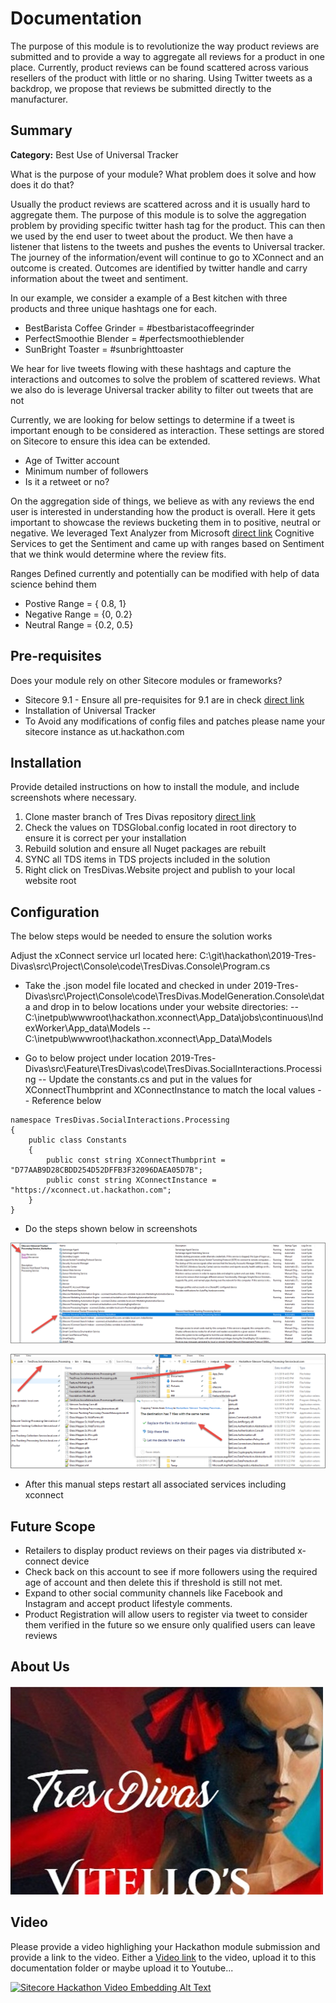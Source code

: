# Documentation

The purpose of this module is to revolutionize the way product reviews are submitted and to provide a way to aggregate all reviews for a product in one place. Currently, product reviews can be found scattered across various resellers of the product with little or no sharing.
Using Twitter tweets as a backdrop, we propose that reviews be submitted directly to the manufacturer.

## Summary

**Category:** Best Use of Universal Tracker

What is the purpose of your module? What problem does it solve and how does it do that?

Usually the product reviews are scattered across and it is usually hard to aggregate them.  The purpose of this module is to solve the aggregation problem by providing specific twitter hash tag for the product.
This can then we used by the end user to tweet about the product.  We then have a listener that listens to the tweets and pushes the events to Universal tracker. 
The journey of the information/event will continue to go to XConnect and an outcome is created. Outcomes are identified by twitter handle and carry information about the tweet and sentiment. 

In our example, we consider a example of a Best kitchen with three products and three unique hashtags one for each. 

 - BestBarista Coffee Grinder = #bestbaristacoffeegrinder
 - PerfectSmoothie Blender = #perfectsmoothieblender
 - SunBright Toaster = #sunbrighttoaster

We hear for live tweets flowing with these hashtags and capture the interactions and outcomes to solve the problem of scattered reviews.
What we also do is leverage Universal tracker ability to filter out tweets that are not 

Currently, we are looking for below settings to determine if a tweet is important enough to be considered as interaction.  These settings are stored on Sitecore to ensure this idea can be extended.

- Age of Twitter account
- Minimum number of followers
- Is it a retweet or no?

On the aggregation side of things, we believe as with any reviews the end user is interested in understanding how the product is overall. 
Here it gets important to showcase the reviews bucketing them in to positive, neutral or negative.  We leveraged Text Analyzer from Microsoft [direct link](https://azure.microsoft.com/en-us/services/cognitive-services/text-analytics/) Cognitive Services to get the Sentiment and came up with ranges based on Sentiment that we think would determine where the review fits.

Ranges Defined currently and potentially can be modified with help of data science behind them


- Postive Range  = { 0.8, 1}
- Negative Range = {0, 0.2}
- Neutral Range = {0.2, 0.5}
         
         

## Pre-requisites

Does your module rely on other Sitecore modules or frameworks?

- Sitecore 9.1 - Ensure all pre-requisites for 9.1 are in check [direct link](https://dev.sitecore.net/Downloads/Sitecore_Experience_Platform/91/Sitecore_Experience_Platform_91_Initial_Release.aspx)
- Installation of Universal Tracker 
- To Avoid any modifications of config files and patches please name your sitecore instance as ut.hackathon.com


## Installation

Provide detailed instructions on how to install the module, and include screenshots where necessary.

1. Clone master branch of Tres Divas repository [direct link](https://github.com/Sitecore-Hackathon/2019-Tres-Divas.git)
2. Check the values on TDSGlobal.config located in root directory to ensure it is correct per your installation
3. Rebuild solution and ensure all Nuget packages are rebuilt
4. SYNC all TDS items in TDS projects included in the solution
5. Right click on TresDivas.Website project and publish to your local website root

## Configuration

The below steps would be needed to ensure the solution works 

Adjust the xConnect service url located here:
C:\git\hackathon\2019-Tres-Divas\src\Project\Console\code\TresDivas.Console\Program.cs

- Take the .json model file located and checked in under 2019-Tres-Divas\src\Project\Console\code\TresDivas.ModelGeneration.Console\data and drop in to below locations under your website directories:
    --C:\inetpub\wwwroot\hackathon.xconnect\App_Data\jobs\continuous\IndexWorker\App_data\Models
    --C:\inetpub\wwwroot\hackathon.xconnect\App_Data\Models

- Go to below project under location 2019-Tres-Divas\src\Feature\TresDivas\code\TresDivas.SocialInteractions.Processing 
    -- Update the constants.cs and put in the values for XConnectThumbprint and XConnectInstance to match the local values
    -- Reference below
```
namespace TresDivas.SocialInteractions.Processing
{
    public class Constants
    {
        public const string XConnectThumbprint = "D77AAB9D28CBDD254D52DFFB3F32096DAEA05D7B";
        public const string XConnectInstance = "https://xconnect.ut.hackathon.com";
    }
}
```
- Do the steps shown below in screenshots 

![Services](images/Services.png?raw=true "Service Change")

![Folder Swap](images/FolderSwap.png?raw=true "Folder Swap")

- After this manual steps restart all associated services including xconnect

## Future Scope

- Retailers to display product reviews on their pages via distributed x-connect device
- Check back on this account to see if more followers using the required age of account and then delete this if threshold is still not met.
- Expand to other social community channels like Facebook and Instagram and accept product lifestyle comments.
- Product Registration will allow users to register via tweet to consider them verified in the future so we ensure only qualified users can leave reviews



## About Us 


![TresDivas](images/TresDivas.jpg?raw=true "TresDivas Logo")


## Video

Please provide a video highlighing your Hackathon module submission and provide a link to the video. Either a [Video link](https://recordings.join.me/SIdoLWHgHU2TkWnqWXu_pw) to the video, upload it to this documentation folder or maybe upload it to Youtube...

[![Sitecore Hackathon Video Embedding Alt Text](https://img.youtube.com/vi/EpNhxW4pNKk/0.jpg)](https://www.youtube.com/watch?v=EpNhxW4pNKk)

